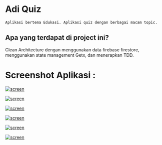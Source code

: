 # Adi Quiz

    Aplikasi bertema Edukasi. Aplikasi quiz dengan berbagai macam topic.

## Apa yang terdapat di project ini?

Clean Architecture dengan menggunakan data firebase firestore, menggunakan state management Getx, dan menerapkan TDD. 

# Screenshot Aplikasi :

[![screen](https://drive.google.com/open?id=1HNeCVO1bsW3yfHy18A5EW7txeEf7OyIc&authuser=1&usp=drive_link)](https://github.com/kazuiains/AdiQuiz)

[![screen](https://drive.google.com/open?id=1HLKiXqYwkpBqeyNwfggv7Hv2Bc-8JSWp&authuser=1&usp=drive_link)](https://github.com/kazuiains/AdiQuiz)

[![screen](https://drive.google.com/open?id=1HG_3Je1D7w9QAtrEox857jDTdO4Fz2VU&authuser=1&usp=drive_link)](https://github.com/kazuiains/AdiQuiz)

[![screen](https://drive.google.com/open?id=1HDHQ2cs0vqhVs5ki5P2HAPaOL0RDJGtf&authuser=1&usp=drive_link)](https://github.com/kazuiains/AdiQuiz)

[![screen](https://drive.google.com/open?id=1H18Z5rPyHBmCiOvlC1vQgkjUuRUr1-I-&authuser=1&usp=drive_link)](https://github.com/kazuiains/AdiQuiz)

[![screen](https://drive.google.com/open?id=1H-h4sgvwuV0wdgFoa8Kq8DzoZ_q6N1j-&authuser=1&usp=drive_link)](https://github.com/kazuiains/AdiQuiz)
